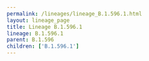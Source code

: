 ```yaml
---
permalink: /lineages/lineage_B.1.596.1.html
layout: lineage_page
title: Lineage B.1.596.1
lineage: B.1.596.1
parent: B.1.596
children: ['B.1.596.1']
---
```

